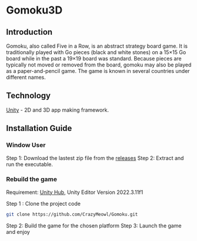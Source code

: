 # Gomoku3D
## Introduction
Gomoku, also called Five in a Row, is an abstract strategy board game. It is traditionally played with Go pieces (black and white stones) on a 15×15 Go board while in the past a 19×19 board was standard. Because pieces are typically not moved or removed from the board, gomoku may also be played as a paper-and-pencil game. The game is known in several countries under different names. 
## Technology
[Unity] - 2D and 3D app making framework.

## Installation Guide
### Window User
Step 1: Download the lastest zip file from the [releases]
Step 2: Extract and run the executable.
### Rebuild the game
Requirement: [Unity Hub], Unity Editor Version 2022.3.11f1	

Step 1 : Clone the project code
```sh
git clone https://github.com/CrazyMeowl/Gomoku.git
```
Step 2: Build the game for the chosen platform
Step 3: Launch the game and enjoy







[Unity Hub]:<https://unity.com/unity-hub>
[releases]:<https://github.com/CrazyMeowl/Gomoku/releases>
[Unity]: <https://unity.com>
